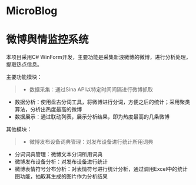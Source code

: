 # MicroBlog 
微博舆情监控系统
===
本项目采用C# WinForm开发，主要功能是采集新浪微博的微博，进行分析处理，提取热点信息。

主要功能模块：
>+ 数据采集：通过Sina API以特定时间间隔进行微博抓取
+ 数据分析：使用盘古分词工具，将微博进行分词，方便之后的统计；采用聚类算法，分析出热度最高的微博
+ 数据展示：通过联动列表，展示分析结果，即为热度最高的几条微博

其他模块：
>+ 微博发布设备词典管理：对发布设备进行统计所用词典
+ 分词词典管理：微博文本分词所用词典
+ 微博发布设备分析：对发布设备进行统计
+ 微博表情符号分布分析：对表情符号进行统计分析，通过调用Excel中的统计图功能，抽取其生成的图片作为分析结果
